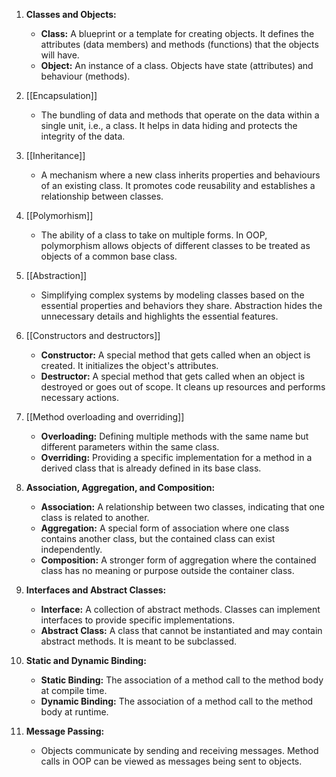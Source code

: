 
1. **Classes and Objects:**    
    - **Class:** A blueprint or a template for creating objects. It defines the attributes (data members) and methods (functions) that the objects will have.
    - **Object:** An instance of a class. Objects have state (attributes) and behaviour (methods).
   
2. [[Encapsulation]]
    - The bundling of data and methods that operate on the data within a single unit, i.e., a class. It helps in data hiding and protects the integrity of the data.

3. [[Inheritance]]
    - A mechanism where a new class inherits properties and behaviours of an existing class. It promotes code reusability and establishes a relationship between classes.
     
4. [[Polymorhism]]
    - The ability of a class to take on multiple forms. In OOP, polymorphism allows objects of different classes to be treated as objects of a common base class.
     
5. [[Abstraction]]
    
    - Simplifying complex systems by modeling classes based on the essential properties and behaviors they share. Abstraction hides the unnecessary details and highlights the essential features.
     
5. [[Constructors and destructors]] 
     - **Constructor:** A special method that gets called when an object is created. It initializes the object's attributes.
     - **Destructor:** A special method that gets called when an object is destroyed or goes out of scope. It cleans up resources and performs necessary actions.
     
6. [[Method overloading and overriding]]
    
    - **Overloading:** Defining multiple methods with the same name but different parameters within the same class.
    - **Overriding:** Providing a specific implementation for a method in a derived class that is already defined in its base class.
8. **Association, Aggregation, and Composition:**
    
    - **Association:** A relationship between two classes, indicating that one class is related to another.
    - **Aggregation:** A special form of association where one class contains another class, but the contained class can exist independently.
    - **Composition:** A stronger form of aggregation where the contained class has no meaning or purpose outside the container class.
9. **Interfaces and Abstract Classes:**
    
    - **Interface:** A collection of abstract methods. Classes can implement interfaces to provide specific implementations.
    - **Abstract Class:** A class that cannot be instantiated and may contain abstract methods. It is meant to be subclassed.
10. **Static and Dynamic Binding:**
    
    - **Static Binding:** The association of a method call to the method body at compile time.
    - **Dynamic Binding:** The association of a method call to the method body at runtime.
11. **Message Passing:**
    
    - Objects communicate by sending and receiving messages. Method calls in OOP can be viewed as messages being sent to objects.